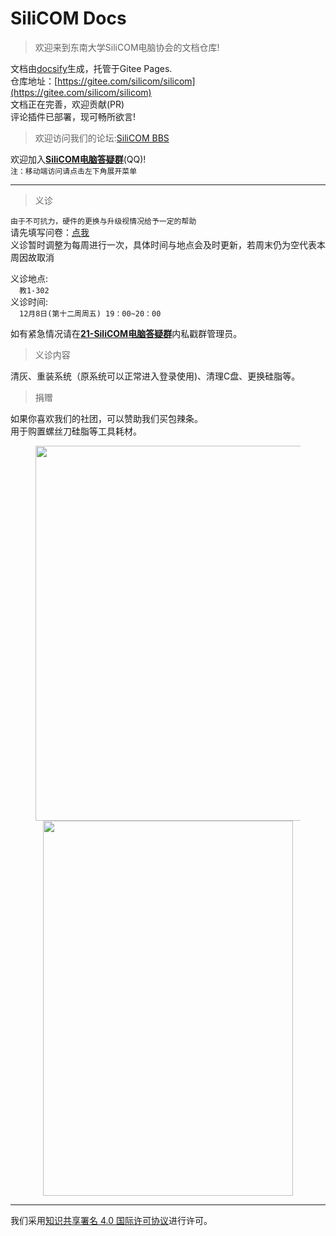 # SiliCOM Docs

> 欢迎来到东南大学SiliCOM电脑协会的文档仓库!  

文档由[docsify](https://docsify.js.org/)生成，托管于Gitee Pages.  
仓库地址：[https://gitee.com/silicom/silicom](https://gitee.com/silicom/silicom)  
文档正在完善，欢迎贡献(PR)  
评论插件已部署，现可畅所欲言!  

> 欢迎访问我们的论坛:[SiliCOM BBS](https://rtfm.top/)

欢迎加入[**SiliCOM电脑答疑群**](https://jq.qq.com/?_wv=1027&k=8q3ezAaU)(QQ)!  
`注：移动端访问请点击左下角展开菜单`  

***
> 义诊  
  
`由于不可抗力，硬件的更换与升级视情况给予一定的帮助`  
请先填写问卷：[点我](https://docs.qq.com/form/page/DSnBqUnpFeW1acU1S?_w_tencentdocx_form=1)  
义诊暂时调整为每周进行一次，具体时间与地点会及时更新，若周末仍为空代表本周因故取消 

义诊地点:<br>
  &emsp;`教1-302 `<br>
义诊时间:<br>
  &emsp;`12月8日(第十二周周五) 19：00~20：00`<br>

如有紧急情况请在[**21-SiliCOM电脑答疑群**](https://jq.qq.com/?_wv=1027&k=8q3ezAaU)内私戳群管理员。  

>义诊内容

清灰、重装系统（原系统可以正常进入登录使用)、清理C盘、更换硅脂等。

<!--如急需维修可尝试联系[急诊名单](https://docs.qq.com/sheet/DVmVzcFhyTE5BRWZT?tab=BB08J2) -->

<!--本协会目前对急诊与义诊的工作范围划分如下<img src="https://s2.loli.net/2022/11/27/SLw3yNGM5VOQzcU.png" width = "900" height = "300"/>-->

> 捐赠  

如果你喜欢我们的社团，可以赞助我们买包辣条。  
用于购置螺丝刀硅脂等工具耗材。  
<center>
<figure>
<img src="https://s2.loli.net/2022/11/11/zNfVjWSyLuUEvYw.jpg" width = "440" height = "600"/>
<img src="https://s2.loli.net/2022/11/11/UPYbtqANiKwxzsf.jpg" width = "400" height = "600"/>
</figure>
</center>
<!-- <font face="微软雅黑" color=red size=6>拆机属于风险操作，请务必认真阅读问卷内容。如求万无一失请去售后寻求专业人士帮助。</font> -->  

***
<a rel="license" href="http://creativecommons.org/licenses/by/4.0/"></a>我们采用<a rel="license" href="http://creativecommons.org/licenses/by/4.0/deed.zh">知识共享署名 4.0 国际许可协议</a>进行许可。  
